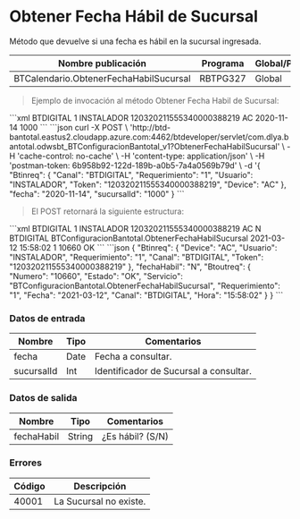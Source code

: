 # Obtener Fecha Hábil de Sucursal 

Método que devuelve si una fecha es hábil en la sucursal ingresada. 

Nombre publicación | Programa | Global/País 
--------- | ----------- | ----------- 
BTCalendario.ObtenerFechaHabilSucursal | RBTPG327 | Global 

> Ejemplo de invocación al método Obtener Fecha Habil de Sucursal: 

<code-group> 
<code-block title="XML" active> 
```xml 
<soapenv:Envelope xmlns:soapenv="http://schemas.xmlsoap.org/soap/envelope/" xmlns:bts="http://uy.com.dlya.bantotal/BTSOA/"> 
   <soapenv:Header/> 
   <soapenv:Body> 
      <bts:BTConfiguracionBantotal.ObtenerFechaHabilSucursal> 
         <bts:Btinreq> 
            <bts:Canal>BTDIGITAL</bts:Canal> 
            <bts:Requerimiento>1</bts:Requerimiento> 
            <bts:Usuario>INSTALADOR</bts:Usuario> 
            <bts:Token>120320211555340000388219</bts:Token> 
            <bts:Device>AC</bts:Device> 
         </bts:Btinreq> 
         <bts:fecha>2020-11-14</bts:fecha> 
         <bts:sucursalId>1000</bts:sucursalId> 
      </bts:BTConfiguracionBantotal.ObtenerFechaHabilSucursal> 
   </soapenv:Body> 
</soapenv:Envelope> 
``` 
</code-block> 

<code-block title="JSON"> 
```json 
curl -X POST \ 
  'http://btd-bantotal.eastus2.cloudapp.azure.com:4462/btdeveloper/servlet/com.dlya.bantotal.odwsbt_BTConfiguracionBantotal_v1?ObtenerFechaHabilSucursal' \ 
  -H 'cache-control: no-cache' \ 
  -H 'content-type: application/json' \ 
  -H 'postman-token: 6b958b92-122d-189b-a0b5-7a4a0569b79d' \ 
  -d '{ 
	"Btinreq": { 
	  "Canal": "BTDIGITAL", 
	  "Requerimiento": "1", 
	  "Usuario": "INSTALADOR", 
	  "Token": "120320211555340000388219", 
	  "Device": "AC" 
	}, 
	"fecha": "2020-11-14", 
	"sucursalId": "1000" 
} 
``` 
</code-block> 
</code-group> 

> El POST retornará la siguiente estructura: 

<code-group> 
<code-block title="XML" active> 
```xml 
<SOAP-ENV:Envelope xmlns:SOAP-ENV="http://schemas.xmlsoap.org/soap/envelope/" xmlns:xsd="http://www.w3.org/2001/XMLSchema" xmlns:SOAP-ENC="http://schemas.xmlsoap.org/soap/encoding/" xmlns:xsi="http://www.w3.org/2001/XMLSchema-instance"> 
   <SOAP-ENV:Body> 
      <BTConfiguracionBantotal.ObtenerFechaHabilSucursalResponse xmlns="http://uy.com.dlya.bantotal/BTSOA/"> 
         <Btinreq> 
            <Canal>BTDIGITAL</Canal> 
            <Requerimiento>1</Requerimiento> 
            <Usuario>INSTALADOR</Usuario> 
            <Token>120320211555340000388219</Token> 
            <Device>AC</Device> 
         </Btinreq> 
         <fechaHabil>N</fechaHabil> 
         <Erroresnegocio></Erroresnegocio> 
         <Btoutreq> 
            <Canal>BTDIGITAL</Canal> 
            <Servicio>BTConfiguracionBantotal.ObtenerFechaHabilSucursal</Servicio> 
            <Fecha>2021-03-12</Fecha> 
            <Hora>15:58:02</Hora> 
            <Requerimiento>1</Requerimiento> 
            <Numero>10660</Numero> 
            <Estado>OK</Estado> 
         </Btoutreq> 
      </BTConfiguracionBantotal.ObtenerFechaHabilSucursalResponse> 
   </SOAP-ENV:Body> 
</SOAP-ENV:Envelope> 
``` 
</code-block> 

<code-block title="JSON"> 
```json 
 { 
 	"Btinreq": { 
	  "Device": "AC", 
	  "Usuario": "INSTALADOR", 
	  "Requerimiento": "1", 
	  "Canal": "BTDIGITAL", 
	  "Token": "120320211555340000388219" 
	}, 
	"fechaHabil": "N", 
	"Btoutreq": { 
	  "Numero": "10660", 
	  "Estado": "OK", 
	  "Servicio": "BTConfiguracionBantotal.ObtenerFechaHabilSucursal", 
	  "Requerimiento": "1", 
	  "Fecha": "2021-03-12", 
	  "Canal": "BTDIGITAL", 
	  "Hora": "15:58:02" 
	} 
 } 
``` 
</code-block> 
</code-group> 

### Datos de entrada 

Nombre | Tipo | Comentarios 
--------- | ----------- | ----------- 
fecha | Date | Fecha a consultar. 
sucursalId | Int | Identificador de Sucursal a consultar. 

### Datos de salida 

Nombre | Tipo | Comentarios 
--------- | ----------- | ----------- 
fechaHabil | String | ¿Es hábil? (S/N) 

### Errores 

Código | Descripción 
--------- | ----------- 
40001 | La Sucursal no existe. 

 
